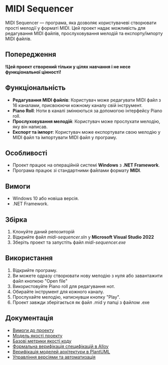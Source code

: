 # MIDI Sequencer

MIDI Sequencer — програма, яка дозволяє користувачеві створювати прості мелодії у форматі MIDI. Цей проект надає можливість для редагування MIDI файлів, прослуховування мелодій та експорту/імпорту MIDI файлів.

## Попередження

**!Цей проект створений тільки у цілях навчання і не несе функціональної цінності!**

## Функціональність

- **Редагування MIDI файлів**: Користувач може редагувати MIDI файл з 16 каналами, присвоюючи кожному каналу свій інструмент.
- **Piano Roll**: Ноти в каналі змінюються за допомогою інтерфейсу Piano roll.
- **Прослуховування мелодій**: Користувач може прослухати мелодію, яку він написав.
- **Експорт та імпорт**: Користувач може експортувати свою мелодію у MIDI файл та імпортувати MIDI файл у програму.

## Особливості

- Проект працює на операційній системі **Windows** з **.NET Framework**.
- Програма працює зі стандартними файлами формату **MIDI**.

## Вимоги

- Windows 10 або новіша версія.
- .NET Framework.

## Збірка
1. Клонуйте даний репозиторій
2. Відкрийте файл *midi-sequencer.sln* у **Microsoft Visual Studio 2022**
3. Зберіть проект та запустіть файл *midi-sequencer.exe*

## Використання

1. Відкрийте програму.
2. Ви можете одразу створювати нову мелодію з нуля або завантажити файл кнопкою "Open file"
3. Використовуйте Piano roll для редагування нот.
4. Обирайте інструмент для кожного каналу.
5. Прослухайте мелодію, натиснувши кнопку "Play".
6. Проект завжди зберігається як файл .mid у папці з файлом .exe

## Документація

- [Вимоги до проекту](docs/PROJECT_REQUIREMENTS.md)
- [Модель якості проекту](docs/PROJECT_QUALITY_MODEL.md)
- [Базові метрики якості коду](docs/CODE_QUALITY_METRICS.md)
- [Формальна верифікація специфікацій в Alloy](docs/ALLOY_SPECIFICATIONS.md)
- [Верифікація моделей архітектури в PlantUML](docs/UML_MODELS.md)
- [Управління версіями та автоматизація](docs/VERSION_CONTROL.md)
